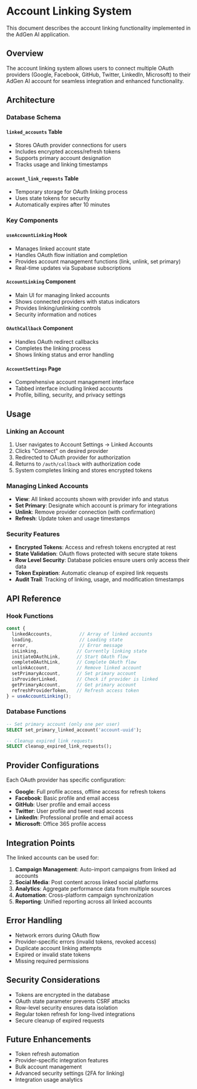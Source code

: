 # Account Linking System

This document describes the account linking functionality implemented in the AdGen AI application.

## Overview

The account linking system allows users to connect multiple OAuth providers (Google, Facebook, GitHub, Twitter, LinkedIn, Microsoft) to their AdGen AI account for seamless integration and enhanced functionality.

## Architecture

### Database Schema

#### `linked_accounts` Table
- Stores OAuth provider connections for users
- Includes encrypted access/refresh tokens
- Supports primary account designation
- Tracks usage and linking timestamps

#### `account_link_requests` Table
- Temporary storage for OAuth linking process
- Uses state tokens for security
- Automatically expires after 10 minutes

### Key Components

#### `useAccountLinking` Hook
- Manages linked account state
- Handles OAuth flow initiation and completion
- Provides account management functions (link, unlink, set primary)
- Real-time updates via Supabase subscriptions

#### `AccountLinking` Component
- Main UI for managing linked accounts
- Shows connected providers with status indicators
- Provides linking/unlinking controls
- Security information and notices

#### `OAuthCallback` Component
- Handles OAuth redirect callbacks
- Completes the linking process
- Shows linking status and error handling

#### `AccountSettings` Page
- Comprehensive account management interface
- Tabbed interface including linked accounts
- Profile, billing, security, and privacy settings

## Usage

### Linking an Account

1. User navigates to Account Settings → Linked Accounts
2. Clicks "Connect" on desired provider
3. Redirected to OAuth provider for authorization
4. Returns to `/auth/callback` with authorization code
5. System completes linking and stores encrypted tokens

### Managing Linked Accounts

- **View**: All linked accounts shown with provider info and status
- **Set Primary**: Designate which account is primary for integrations
- **Unlink**: Remove provider connection (with confirmation)
- **Refresh**: Update token and usage timestamps

### Security Features

- **Encrypted Tokens**: Access and refresh tokens encrypted at rest
- **State Validation**: OAuth flows protected with secure state tokens
- **Row Level Security**: Database policies ensure users only access their data
- **Token Expiration**: Automatic cleanup of expired link requests
- **Audit Trail**: Tracking of linking, usage, and modification timestamps

## API Reference

### Hook Functions

```typescript
const {
  linkedAccounts,          // Array of linked accounts
  loading,                 // Loading state
  error,                   // Error message
  isLinking,              // Currently linking state
  initiateOAuthLink,      // Start OAuth flow
  completeOAuthLink,      // Complete OAuth flow
  unlinkAccount,          // Remove linked account
  setPrimaryAccount,      // Set primary account
  isProviderLinked,       // Check if provider is linked
  getPrimaryAccount,      // Get primary account
  refreshProviderToken,   // Refresh access token
} = useAccountLinking();
```

### Database Functions

```sql
-- Set primary account (only one per user)
SELECT set_primary_linked_account('account-uuid');

-- Cleanup expired link requests
SELECT cleanup_expired_link_requests();
```

## Provider Configurations

Each OAuth provider has specific configuration:

- **Google**: Full profile access, offline access for refresh tokens
- **Facebook**: Basic profile and email access
- **GitHub**: User profile and email access
- **Twitter**: User profile and tweet read access
- **LinkedIn**: Professional profile and email access
- **Microsoft**: Office 365 profile access

## Integration Points

The linked accounts can be used for:

1. **Campaign Management**: Auto-import campaigns from linked ad accounts
2. **Social Media**: Post content across linked social platforms
3. **Analytics**: Aggregate performance data from multiple sources
4. **Automation**: Cross-platform campaign synchronization
5. **Reporting**: Unified reporting across all linked accounts

## Error Handling

- Network errors during OAuth flow
- Provider-specific errors (invalid tokens, revoked access)
- Duplicate account linking attempts
- Expired or invalid state tokens
- Missing required permissions

## Security Considerations

- Tokens are encrypted in the database
- OAuth state parameter prevents CSRF attacks
- Row-level security ensures data isolation
- Regular token refresh for long-lived integrations
- Secure cleanup of expired requests

## Future Enhancements

- Token refresh automation
- Provider-specific integration features
- Bulk account management
- Advanced security settings (2FA for linking)
- Integration usage analytics